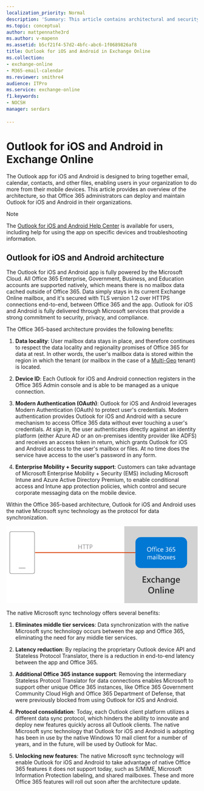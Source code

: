 ```yaml
---
localization_priority: Normal
description: 'Summary: This article contains architectural and security information for administrators about Outlook for iOS and Android.'
ms.topic: conceptual
author: mattpennathe3rd
ms.author: v-mapenn
ms.assetid: b5cf21f4-57d2-4bfc-abc6-1f0689826af8
title: Outlook for iOS and Android in Exchange Online
ms.collection: 
- exchange-online
- M365-email-calendar
ms.reviewer: smithre4
audience: ITPro
ms.service: exchange-online
f1.keywords:
- NOCSH
manager: serdars

---
```


# Outlook for iOS and Android in Exchange Online

The Outlook app for iOS and Android is designed to bring together email, calendar, contacts, and other files, enabling users in your organization to do more from their mobile devices. This article provides an overview of the architecture, so that Office 365 administrators can deploy and maintain Outlook for iOS and Android in their organizations.

> [!NOTE]
> The [Outlook for iOS and Android Help Center](https://support.mcrosoft.com/office/cd84214e-a5ac-4e95-9ea3-e07f78d0cde6) is available for users, including help for using the app on specific devices and troubleshooting information.

## Outlook for iOS and Android architecture

The Outlook for iOS and Android app is fully powered by the Microsoft Cloud. All Office 365 Enterprise, Government, Business, and Education accounts are supported natively, which means there is no mailbox data cached outside of Office 365. Data simply stays in its current Exchange Online mailbox, and it's secured with TLS version 1.2 over HTTPS connections end-to-end, between Office 365 and the app. Outlook for iOS and Android is fully delivered through Microsoft services that provide a strong commitment to security, privacy, and compliance.

The Office 365-based architecture provides the following benefits:
1. **Data locality**: User mailbox data stays in place, and therefore continues to respect the data locality and regionality promises of Office 365 for data at rest. In other words, the user's mailbox data is stored within the region in which the tenant (or mailbox in the case of a [Multi-Geo](https://docs.microsoft.com/office365/enterprise/multi-geo-capabilities-in-exchange-online) tenant) is located.

2. **Device ID**: Each Outlook for iOS and Android connection registers in the Office 365 Admin console and is able to be managed as a unique connection.

3. **Modern Authentication (OAuth)**: Outlook for iOS and Android leverages Modern Authentication (OAuth) to protect user's credentials. Modern authentication provides Outlook for iOS and Android with a secure mechanism to access Office 365 data without ever touching a user's credentials. At sign in, the user authenticates directly against an identity platform (either Azure AD or an on-premises identity provider like ADFS) and receives an access token in return, which grants Outlook for iOS and Android access to the user's mailbox or files. At no time does the service have access to the user's password in any form.

4. **Enterprise Mobility + Security support**: Customers can take advantage of Microsoft Enterprise Mobility + Security (EMS) including Microsoft Intune and Azure Active Directory Premium, to enable conditional access and Intune app protection policies, which control and secure corporate messaging data on the mobile device.

Within the Office 365-based architecture, Outlook for iOS and Android uses the native Microsoft sync technology as the protocol for data synchronization.

![new synch image](../../media/newsync.png)

The native Microsoft sync technology offers several benefits:

1. **Eliminates middle tier services**: Data synchronization with the native Microsoft sync technology occurs between the app and Office 365, eliminating the need for any middle tier services.

2. **Latency reduction**: By replacing the proprietary Outlook device API and Stateless Protocol Translator, there is a reduction in end-to-end latency between the app and Office 365.

3. **Additional Office 365 instance support**: Removing the intermediary Stateless Protocol Translator for data connections enables Microsoft to support other unique Office 365 instances, like Office 365 Government Community Cloud High and Office 365 Department of Defense, that were previously blocked from using Outlook for iOS and Android.

4. **Protocol consolidation**: Today, each Outlook client platform utilizes a different data sync protocol, which hinders the ability to innovate and deploy new features quickly across all Outlook clients. The native Microsoft sync technology that Outlook for iOS and Android is adopting has been in use by the native Windows 10 mail client for a number of years, and in the future, will be used by Outlook for Mac.

5. **Unlocking new features**: The native Microsoft sync technology will enable Outlook for iOS and Android to take advantage of native Office 365 features it does not support today, such as S/MIME, Microsoft Information Protection labeling, and shared mailboxes. These and more Office 365 features will roll out soon after the architecture update.
